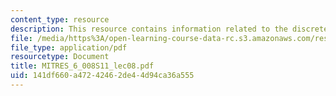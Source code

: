 ```yaml
---
content_type: resource
description: This resource contains information related to the discrete Fourier series.
file: /media/https%3A/open-learning-course-data-rc.s3.amazonaws.com/res-6-008-digital-signal-processing-spring-2011/141df660a47242462de44d94ca36a555_MITRES_6_008S11_lec08.pdf
file_type: application/pdf
resourcetype: Document
title: MITRES_6_008S11_lec08.pdf
uid: 141df660-a472-4246-2de4-4d94ca36a555
---
```

